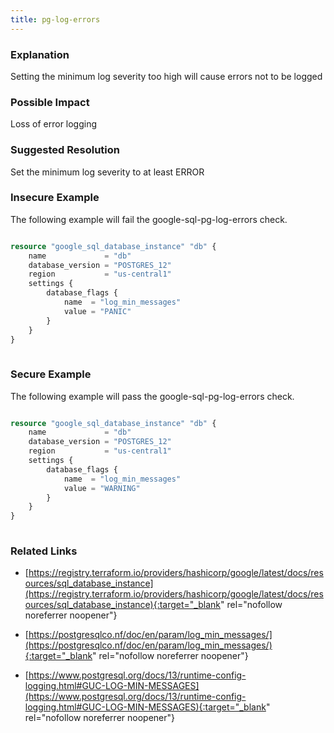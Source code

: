 ```yaml
---
title: pg-log-errors
---
```


### Explanation

Setting the minimum log severity too high will cause errors not to be logged

### Possible Impact
Loss of error logging

### Suggested Resolution
Set the minimum log severity to at least ERROR


### Insecure Example

The following example will fail the google-sql-pg-log-errors check.

```terraform

resource "google_sql_database_instance" "db" {
	name             = "db"
	database_version = "POSTGRES_12"
	region           = "us-central1"
	settings {
		database_flags {
			name  = "log_min_messages"
			value = "PANIC"
		}
	}
}
			
```



### Secure Example

The following example will pass the google-sql-pg-log-errors check.

```terraform

resource "google_sql_database_instance" "db" {
	name             = "db"
	database_version = "POSTGRES_12"
	region           = "us-central1"
	settings {
		database_flags {
			name  = "log_min_messages"
			value = "WARNING"
		}
	}
}
			
```




### Related Links


- [https://registry.terraform.io/providers/hashicorp/google/latest/docs/resources/sql_database_instance](https://registry.terraform.io/providers/hashicorp/google/latest/docs/resources/sql_database_instance){:target="_blank" rel="nofollow noreferrer noopener"}

- [https://postgresqlco.nf/doc/en/param/log_min_messages/](https://postgresqlco.nf/doc/en/param/log_min_messages/){:target="_blank" rel="nofollow noreferrer noopener"}

- [https://www.postgresql.org/docs/13/runtime-config-logging.html#GUC-LOG-MIN-MESSAGES](https://www.postgresql.org/docs/13/runtime-config-logging.html#GUC-LOG-MIN-MESSAGES){:target="_blank" rel="nofollow noreferrer noopener"}


